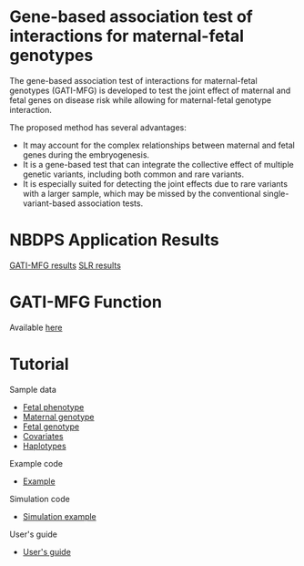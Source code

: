 # Gene-based association test of interactions for maternal-fetal genotypes

The gene-based association test of interactions for maternal-fetal genotypes (GATI-MFG) is developed to test the joint effect of maternal and fetal genes on disease risk while allowing for maternal-fetal genotype interaction.

The proposed method has several advantages:

* It may account for the complex relationships between maternal and fetal genes during the embryogenesis. 
* It is a gene-based test that can integrate the collective effect of multiple genetic variants, including both common and rare variants. 
* It is especially suited for detecting the joint effects due to rare variants with a larger sample, which may be missed by the conventional single-variant-based association tests.

# NBDPS Application Results
[GATI-MFG results](https://github.com/huanshan10/GATI-MFG/blob/main/GATI_MFG_results.txt)
[SLR results](https://github.com/huanshan10/GATI-MFG/tree/main/SLR%20Results)

# GATI-MFG Function
Available [here](https://github.com/huanshan10/GATI-MFG/blob/main/Code/GATI_MFG_function.R)

# Tutorial
Sample data
- [Fetal phenotype](https://github.com/huanshan10/GATI-MFG/blob/main/Data/Fetal_phenotype.txt)
- [Maternal genotype](https://github.com/huanshan10/GATI-MFG/blob/main/Data/Maternal_genotype.txt)
- [Fetal genotype](https://github.com/huanshan10/GATI-MFG/blob/main/Data/Fetal_genotype.txt)
- [Covariates](https://github.com/huanshan10/GATI-MFG/blob/main/Data/Covariates.txt)
- [Haplotypes](https://github.com/huanshan10/GATI-MFG/blob/main/Data/Haplotype_pool.RData)

Example code
- [Example](https://github.com/huanshan10/GATI-MFG/blob/main/Code/Example.R)

Simulation code
- [Simulation example](https://github.com/huanshan10/GATI-MFG/blob/main/Code/Simulation.R)

User's guide
- [User's guide](https://github.com/huanshan10/GATI-MFG/blob/main/GATI-MFG%20User's%20Guide.pdf)
